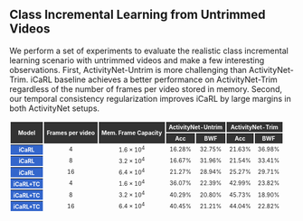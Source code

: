 ---
---
## Class Incremental Learning from Untrimmed Videos

We perform a set of experiments to evaluate the realistic class incremental learning scenario with untrimmed videos and make a few interesting observations. First, ActivityNet-Untrim is more challenging than ActivityNet-Trim. iCaRL baseline achieves a better performance on ActivityNet-Trim regardless of the number of frames per video stored in memory. Second, our temporal consistency regularization improves iCaRL by large margins in both ActivityNet setups.

<table style="border-collapse: separate; text-align: center; vertical-align: middle;font-size:10px; ">
 <thead style="background-color: #333;color: white;">
  <tr>
   <th rowspan="2">Model</th>
   <th rowspan="2">Frames per video</th>
   <th rowspan="2">Mem. Frame Capacity</th>
   <th colspan="2">ActivityNet-Untrim</th>
   <th colspan="2">ActivityNet-Trim</th>
  </tr>
  <tr>
   <th>Acc</th>
   <th>BWF</th>
   <th>Acc</th>
   <th>BWF</th>
  </tr>
 </thead>
 <tbody>
  <tr>
   <th style="background-color: #36c;color: #fff">iCaRL</th>
   <td>4</td>
   <td>1.6 × 10<sup>4</sup></td>
   <td>16.28%</td>
   <td>32.75%</td>
   <td>21.63%</td>
   <td>36.98%</td>
  </tr>
  <tr>
   <th style="background-color: #36c;color: #fff">iCaRL</th>
   <td>8</td>
   <td>3.2 × 10<sup>4</sup></td>
   <td>16.67%</td>
   <td>31.96%</td>
   <td>21.54%</td>
   <td>33.41%</td>
  </tr>
  <tr>
   <th style="background-color: #36c;color: #fff">iCaRL</th>
   <td>16</td>
   <td>6.4 × 10<sup>4</sup></td>
   <td>21.27%</td>
   <td>28.94%</td>
   <td>25.27%</td>
   <td>29.71%</td>
  </tr>
  <tr>
   <th style="background-color: #36c;color: #fff">iCaRL+TC</th>
   <td>4</td>
   <td>1.6 × 10<sup>4</sup></td>
   <td>36.07%</td>
   <td>22.39%</td>
   <td>42.99%</td>
   <td>23.82%</td>
  </tr>
  <tr>
   <th style="background-color: #36c;color: #fff">iCaRL+TC</th>
   <td>8</td>
   <td>3.2 × 10<sup>4</sup></td>
   <td>40.29%</td>
   <td>20.80%</td>
   <td>45.73%</td>
   <td>18.90%</td>
  </tr>
  <tr>
   <th style="background-color: #36c;color: #fff">iCaRL+TC</th>
   <td>16</td>
   <td>6.4 × 10<sup>4</sup></td>
   <td>40.45%</td>
   <td>21.21%</td>
   <td>44.04%</td>
   <td>22.82%</td>
  </tr>
 </tbody>
</table>
